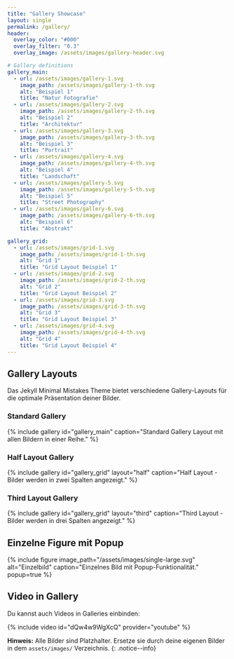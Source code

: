 ```yaml
---
title: "Gallery Showcase"
layout: single
permalink: /gallery/
header:
  overlay_color: "#000"
  overlay_filter: "0.3"
  overlay_image: /assets/images/gallery-header.svg

# Gallery definitions
gallery_main:
  - url: /assets/images/gallery-1.svg
    image_path: /assets/images/gallery-1-th.svg
    alt: "Beispiel 1"
    title: "Natur Fotografie"
  - url: /assets/images/gallery-2.svg
    image_path: /assets/images/gallery-2-th.svg
    alt: "Beispiel 2"
    title: "Architektur"
  - url: /assets/images/gallery-3.svg
    image_path: /assets/images/gallery-3-th.svg
    alt: "Beispiel 3"
    title: "Portrait"
  - url: /assets/images/gallery-4.svg
    image_path: /assets/images/gallery-4-th.svg
    alt: "Beispiel 4"
    title: "Landschaft"
  - url: /assets/images/gallery-5.svg
    image_path: /assets/images/gallery-5-th.svg
    alt: "Beispiel 5"
    title: "Street Photography"
  - url: /assets/images/gallery-6.svg
    image_path: /assets/images/gallery-6-th.svg
    alt: "Beispiel 6"
    title: "Abstrakt"

gallery_grid:
  - url: /assets/images/grid-1.svg
    image_path: /assets/images/grid-1-th.svg
    alt: "Grid 1"
    title: "Grid Layout Beispiel 1"
  - url: /assets/images/grid-2.svg
    image_path: /assets/images/grid-2-th.svg
    alt: "Grid 2"
    title: "Grid Layout Beispiel 2"
  - url: /assets/images/grid-3.svg
    image_path: /assets/images/grid-3-th.svg
    alt: "Grid 3"
    title: "Grid Layout Beispiel 3"
  - url: /assets/images/grid-4.svg
    image_path: /assets/images/grid-4-th.svg
    alt: "Grid 4"
    title: "Grid Layout Beispiel 4"
---
```


## Gallery Layouts

Das Jekyll Minimal Mistakes Theme bietet verschiedene Gallery-Layouts für die optimale Präsentation deiner Bilder.

### Standard Gallery

{% include gallery id="gallery_main" caption="Standard Gallery Layout mit allen Bildern in einer Reihe." %}

### Half Layout Gallery

{% include gallery id="gallery_grid" layout="half" caption="Half Layout - Bilder werden in zwei Spalten angezeigt." %}

### Third Layout Gallery

{% include gallery id="gallery_grid" layout="third" caption="Third Layout - Bilder werden in drei Spalten angezeigt." %}

## Einzelne Figure mit Popup

{% include figure image_path="/assets/images/single-large.svg" alt="Einzelbild" caption="Einzelnes Bild mit Popup-Funktionalität." popup=true %}

## Video in Gallery

Du kannst auch Videos in Galleries einbinden:

{% include video id="dQw4w9WgXcQ" provider="youtube" %}

**Hinweis:** Alle Bilder sind Platzhalter. Ersetze sie durch deine eigenen Bilder in dem `assets/images/` Verzeichnis.
{: .notice--info}
